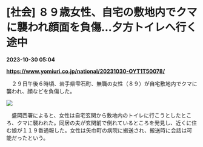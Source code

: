 # [社会] ８９歳女性、自宅の敷地内でクマに襲われ顔面を負傷…夕方トイレへ行く途中

**2023-10-30 05:04**

**https://www.yomiuri.co.jp/national/20231030-OYT1T50078/**

　２９日午後６時頃、岩手県雫石町、無職の女性（８９）が自宅敷地内でクマに襲われ、顔などを負傷した。

[![](https://www.yomiuri.co.jp/media/2023/10/20231030-OYT1I50055-1.jpg)](https://www.yomiuri.co.jp/pluralphoto/20231030-OYT1I50055/)

　盛岡西署によると、女性は自宅玄関から敷地内のトイレに行こうとしたところ、クマに襲われた。同居の夫が玄関前で倒れているところを発見し、近くに住む娘が１１９番通報した。女性は矢巾町の病院に搬送され、搬送時に会話は可能だったという。